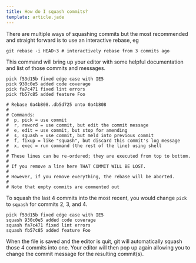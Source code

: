 ```yaml
---
title: How do I squash commits?
template: article.jade
---
```


There are multiple ways of squashing commits but the most recommended and straight forward is to use an interactive rebase, eg

```
git rebase -i HEAD~3 # interactively rebase from 3 commits ago
```

This command will bring up your editor with some helpful documentation and list of those commits and messages.

```
pick f53d15b fixed edge case with IE5
pick 930c0e5 added code coverage
pick fa7c471 fixed lint errors
pick fb57c85 added feature Foo

# Rebase 0a4b808..db5d725 onto 0a4b808
#
# Commands:
#  p, pick = use commit
#  r, reword = use commit, but edit the commit message
#  e, edit = use commit, but stop for amending
#  s, squash = use commit, but meld into previous commit
#  f, fixup = like "squash", but discard this commit's log message
#  x, exec = run command (the rest of the line) using shell
#
# These lines can be re-ordered; they are executed from top to bottom.
#
# If you remove a line here THAT COMMIT WILL BE LOST.
#
# However, if you remove everything, the rebase will be aborted.
#
# Note that empty commits are commented out
```

To squash the last 4 commits into the most recent, you would change `pick` to `squash` for commits 2, 3, and 4.

```
pick f53d15b fixed edge case with IE5
squash 930c0e5 added code coverage
squash fa7c471 fixed lint errors
squash fb57c85 added feature Foo
```

When the file is saved and the editor is quit, git will automatically squash those 4 commits into one. Your editor
will then pop up again allowing you to change the commit message for the resulting commit(s).
